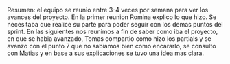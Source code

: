 Resumen: el equipo se reunio entre 3-4 veces por semana para ver los avances del proyecto. En la primer reunion Romina explico lo que hizo. Se necesitaba que realice su parte para poder seguir con los demas puntos del sprint. En las siguientes nos reunimos a fin de saber como iba el proyecto, en que se habia avanzado, Tomas compartio como hizo los partials y se avanzo con el punto 7 que no sabiamos bien como encararlo, se consulto con Matias y en base a sus explicaciones se tuvo una idea mas clara.